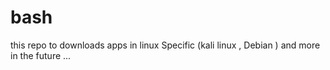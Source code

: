 # bash
this repo to downloads apps in linux Specific (kali linux , Debian ) 
and more in the future ...